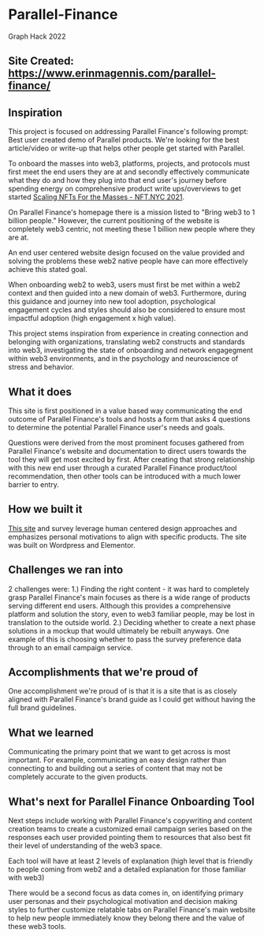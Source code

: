 # Parallel-Finance
Graph Hack 2022 

## Site Created: https://www.erinmagennis.com/parallel-finance/

## Inspiration 
This project is focused on addressing Parallel Finance's following prompt: Best user created demo of Parallel products. We're looking for the best article/video or write-up that helps other people get started with Parallel.

To onboard the masses into web3, platforms, projects, and protocols must first meet the end users they are at and secondly effectively communicate what they do and how they plug into that end user's journey before spending energy on comprehensive product write ups/overviews to get started [Scaling NFTs For the Masses - NFT.NYC 2021](https://www.youtube.com/watch?v=4r-IElVw6-g&t=1s). 

On Parallel Finance's homepage there is a mission listed to "Bring web3 to 1 billion people." However, the current positioning of the website is completely web3 centric, not meeting these 1 billion new people where they are at. 

An end user centered website design focused on the value provided and solving the problems these web2 native people have can more effectively achieve this stated goal. 

When onboarding web2 to web3, users must first be met within a web2 context and then guided into a new domain of web3. Furthermore, during this guidance and journey into new tool adoption, psychological engagement cycles and styles should also be considered to ensure most impactful adoption (high engagement x high value). 

This project stems inspiration from experience in creating connection and belonging with organizations, translating web2 constructs and standards into web3, investigating the state of onboarding and network engagegment within web3 environments, and in the psychology and neuroscience of stress and behavior. 

## What it does
This site is first positioned in a value based way communicating the end outcome of Parallel Finance's tools and hosts a form that asks 4 questions to determine the potential Parallel Finance user's needs and goals. 

Questions were derived from the most prominent focuses gathered from Parallel Finance's website and documentation to direct users towards the tool they will get most excited by first. After creating that strong relationship with this new end user through a curated Parallel Finance product/tool recommendation, then other tools can be introduced with a much lower barrier to entry. 

## How we built it 
[This site](https://www.erinmagennis.com/parallel-finance/) and survey leverage human centered design approaches and emphasizes personal motivations to align with specific products. The site was built on Wordpress and Elementor. 

## Challenges we ran into
2 challenges were: 
1.) Finding the right content - it was hard to completely grasp Parallel Finance's main focuses as there is a wide range of products serving different end users. Although this provides a comprehensive platform and solution the story, even to web3 familiar people, may be lost in translation to the outside world. 
2.)  Deciding whether to create a next phase solutions in a mockup that would ultimately be rebuilt anyways. One example of this is choosing whether to pass the survey preference data through to an email campaign service. 

## Accomplishments that we're proud of
One accomplishment we're proud of is that it is a site that is as closely aligned with Parallel Finance's brand guide as I could get without having the full brand guidelines. 

## What we learned
Communicating the primary point that we want to get across is most important. For example, communicating an easy design rather than connecting to and building out a series of content that may not be completely accurate to the given products. 

## What's next for Parallel Finance Onboarding Tool

Next steps include working with Parallel Finance's copywriting and content creation teams to create a customized email campaign series based on the responses each user provided pointing them to resources that also best fit their level of understanding of the web3 space. 

Each tool will have at least 2 levels of explanation (high level that is friendly to people coming from web2 and a detailed explanation for those familiar with web3) 

There would be a second focus as data comes in, on identifying primary user personas and their psychological motivation and decision making styles to further customize relatable tabs on Parallel Finance's main website to help new people immediately know they belong there and the value of these web3 tools. 
